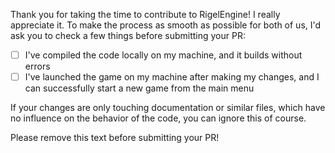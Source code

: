Thank you for taking the time to contribute to RigelEngine!
I really appreciate it.
To make the process as smooth as possible for both of us,
I'd ask you to check a few things before submitting your PR:

* [ ] I've compiled the code locally on my machine, and it builds without errors
* [ ] I've launched the game on my machine after making my changes, and I can successfully start a new game from the main menu

If your changes are only touching documentation or similar files,
which have no influence on the behavior of the code,
you can ignore this of course.

Please remove this text before submitting your PR!
